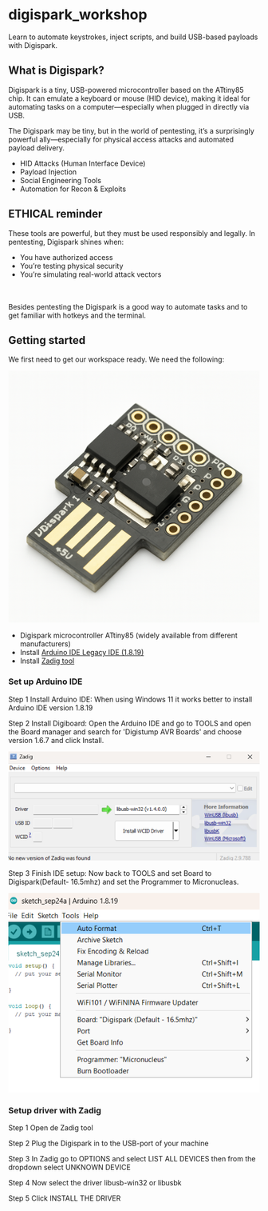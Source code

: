 # digispark_workshop
Learn to automate keystrokes, inject scripts, and build USB-based payloads with Digispark.

## What is Digispark?

Digispark is a tiny, USB-powered microcontroller based on the ATtiny85 chip. It can emulate a keyboard or mouse (HID device), making it ideal for automating tasks on a computer—especially when plugged in directly via USB.

The Digispark may be tiny, but in the world of pentesting, it’s a surprisingly powerful ally—especially for physical access attacks and automated payload delivery.

- HID Attacks (Human Interface Device)
- Payload Injection
- Social Engineering Tools
- Automation for Recon & Exploits

## ETHICAL reminder

These tools are powerful, but they must be used responsibly and legally. In pentesting, Digispark shines when:

- You have authorized access
- You’re testing physical security
- You’re simulating real-world attack vectors
<br>


<br>
Besides pentesting the Digispark is a good way to automate tasks and to get familiar with hotkeys and the terminal.

## Getting started

We first need to get our workspace ready. We need the following:


![Digispark Board](./digispark_impression.png)



- Digispark microcontroller ATtiny85 (widely available from different manufacturers)
- Install [Arduino IDE Legacy IDE (1.8.19)](https://www.arduino.cc/en/software/)
- Install [Zadig tool](https://zadig.akeo.ie/)

### Set up Arduino IDE

Step 1 Install Arduino IDE: When using Windows 11 it works better to install Arduino IDE version 1.8.19 

Step 2 Install Digiboard: Open the Arduino IDE and go to TOOLS and open the Board manager and search for 'Digistump AVR Boards' and choose version 1.6.7 and click Install.

![Setup_1](./setup_3.png)

Step 3 Finish IDE setup: Now back to TOOLS and set Board to Digispark(Default- 16.5mhz) and set the Programmer to Micronucleas.

![Setup_1](./setup_1.png)

### Setup driver with Zadig

Step 1 Open de Zadig tool

Step 2 Plug the Digispark in to the USB-port of your machine

Step 3 In Zadig go to OPTIONS and select LIST ALL DEVICES then from the dropdown select UNKNOWN DEVICE

Step 4 Now select the driver libusb-win32 or libusbk

Step 5 Click INSTALL THE DRIVER





